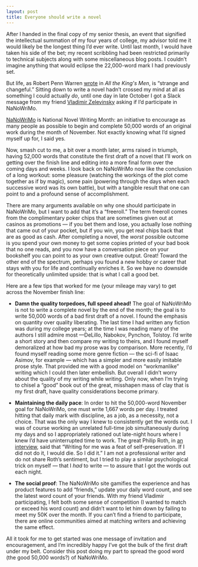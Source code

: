```yaml
---
layout: post
title: Everyone should write a novel
---
```


After I handed in the final copy of my senior thesis, an event that signified the intellectual summation of my four years of college, my advisor told me it would likely be the longest thing I’d ever write. Until last month, I would have taken his side of the bet; my recent scribbling had been restricted primarily to technical subjects along with some miscellaneous blog posts. I couldn’t imagine anything that would eclipse the 22,000-word mark I had previously set.

But life, as Robert Penn Warren [wrote](https://www.goodreads.com/quotes/217176-how-life-is-strange-and-changeful-and-the-crystal-is) in *All the King's Men*, is “strange and changeful.” Sitting down to write a novel hadn’t crossed my mind at all as something I could actually *do*, until one day in late October I got a Slack message from my friend [Vladimir Zelevinsky](https://massculturalcouncil.org/gallery/20132915/) asking if I’d participate in NaNoWriMo.

[NaNoWriMo](https://nanowrimo.org/) is National Novel Writing Month: an initiative to encourage as many people as possible to begin and complete 50,000 words of an original work during the month of November. Not exactly knowing what I’d signed myself up for, I said yes.

Now, smash cut to me, a bit over a month later, arms raised in triumph, having 52,000 words that constitute the first draft of a novel that I’ll work on getting over the finish line and editing into a more final form over the coming days and weeks. I look back on NaNoWriMo now like the conclusion of a long workout: some pleasure (watching the workings of the plot come together as if by magic), some pain (powering through the days when each successive word was its own battle), but with a tangible result that one can point to and a profound sense of accomplishment.

There are many arguments available on why one should participate in NaNoWriMo, but I want to add that it’s a “freeroll.” The term freeroll comes from the complimentary poker chips that are sometimes given out at casinos as promotions — if you bet them and lose, you actually lose nothing that came out of your pocket, but if you win, you get real chips back that are as good as cash. After completing a novel, the *worst* possible outcome is you spend your own money to get some copies printed of your bad book that no one reads, and you now have a conversation piece on your bookshelf you can point to as your own creative output. Great! Toward the other end of the spectrum, perhaps you found a new hobby or career that stays with you for life and continually enriches it. So we have no downside for theoretically unlimited upside: that is what I call a good bet.

Here are a few tips that worked for me (your mileage may vary) to get across the November finish line: 

-	**Damn the quality torpedoes, full speed ahead!** The goal of NaNoWriMo is not to write a complete novel by the end of the month; the goal is to write 50,000 words of a bad first draft of a novel.  I found the emphasis on quantity over quality liberating. The last time I had written any fiction was during my college years; at the time I was reading many of the authors I still admire most —DeLillo, Nabokov, Pynchon, Tolstoy. I’d write a short story and then compare my writing to theirs, and I found myself demoralized at how bad my prose was by comparison. More recently, I’d found myself reading some more genre fiction — the sci-fi of Isaac Asimov, for example — which has a simpler and more easily imitable prose style. That provided me with a good model on “workmanlike” writing which I could then later embellish. But overall I didn’t worry about the quality of my writing while writing. Only now, when I’m trying to chisel a “good” book out of the great, misshapen mass of clay that is my first draft, have quality considerations become primary.

-	**Maintaining the daily pace**: In order to hit the 50,000-word November goal for NaNoWriMo, one must write 1,667 words per day. I treated hitting that daily mark with discipline, as a job, as a necessity, not a choice. That was the only way I knew to consistently get the words out. I was of course working an unrelated full-time job simultaneously during my days and so I appropriately rationed out late-night hours where I knew I’d have uninterrupted time to work. The great Philip Roth, in [an interview](https://www.nytimes.com/2014/03/16/books/review/my-life-as-a-writer.html), said that “Writing for me was a feat of self-preservation. If I did not do it, I would die. So I did it.” I am not a professional writer and do not share Roth’s sentiment, but I tried to play a similar psychological trick on myself — that I *had* to write — to assure that I got the words out each night.

-	**The social proof**: The NaNoWriMo site gamifies the experience and has product features to add “friends,” update your daily word count, and see the latest word count of your friends. With my friend Vladimir participating, I felt both some sense of competition (I wanted to match or exceed his word count) and didn’t want to let him down by failing to meet my 50K over the month. If you can’t find a friend to participate, there are online communities aimed at matching writers and achieving the same effect.

All it took for me to get started was one message of invitation and encouragement, and I’m incredibly happy I’ve got the bulk of the first draft under my belt. Consider this post doing my part to spread the good word (the good 50,000 words?) of NaNoWriMo.
